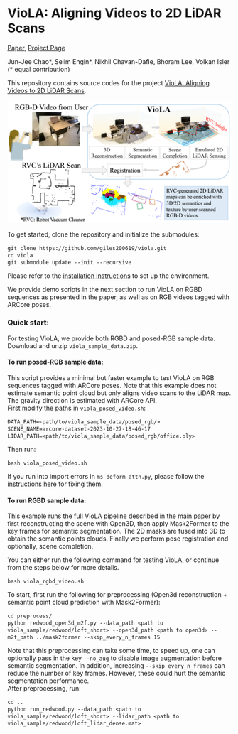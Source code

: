 # VioLA: Aligning Videos to 2D LiDAR Scans

[Paper](https://arxiv.org/abs/2311.04783), [Project Page](https://giles200619.github.io/viola/)

Jun-Jee Chao*, Selim Engin*, Nikhil Chavan-Dafle, Bhoram Lee, Volkan Isler <br>
(* equal contribution)

This repository contains source codes for the project [VioLA: Aligning Videos to 2D LiDAR Scans](https://arxiv.org/abs/2311.04783).


![viola](assets/viola_overview.png)


To get started, clone the repository and initialize the submodules:

```
git clone https://github.com/giles200619/viola.git
cd viola
git submodule update --init --recursive
```

Please refer to the [installation instructions](docs/installation.md) to set up the environment.

We provide demo scripts in the next section to run VioLA on RGBD sequences as presented in the paper, as well as on RGB videos tagged with ARCore poses.


### Quick start:
For testing VioLA, we provide both RGBD and posed-RGB sample data. Download and unzip `viola_sample_data.zip`.<br />
#### To run posed-RGB sample data: <br />
This script provides a minimal but faster example to test VioLA on RGB sequences tagged with ARCore poses. Note that this example does not estimate semantic point cloud but only aligns video scans to the LiDAR map. The gravity direction is estimated with ARCore API. <br />
First modify the paths in `viola_posed_video.sh`:<br />
```
DATA_PATH=<path/to/viola_sample_data/posed_rgb/>
SCENE_NAME=arcore-dataset-2023-10-27-18-46-17
LIDAR_PATH=<path/to/viola_sample_data/posed_rgb/office.ply>
```
Then run:<br />
```
bash viola_posed_video.sh
```
If you run into import errors in `ms_deform_attn.py`, please follow the [instructions here](docs/fix_import_errors.md) for fixing them.

#### To run RGBD sample data: <br />
This example runs the full VioLA pipeline described in the main paper by first reconstructing the scene with Open3D, then apply Mask2Former to the key frames for semantic segmentation. The 2D masks are fused into 3D to obtain the semantic points clouds. Finally we perform pose registration and optionally, scene completion.<br />

You can either run the following command for testing VioLA, or continue from the steps below for more details.
```
bash viola_rgbd_video.sh
```

To start, first run the following for preprocessing (Open3d reconstruction + semantic point cloud prediction with Mask2Former):<br />
```
cd preprocess/
python redwood_open3d_m2f.py --data_path <path to viola_sample/redwood/loft_short> --open3d_path <path to open3d> --m2f_path ../mask2former --skip_every_n_frames 15
```
Note that this preprocessing can take some time, to speed up, one can optionally pass in the key `--no_aug` to disable image augmentation before semantic segmentation. In addition, increasing `--skip_every_n_frames` can reduce the number of key frames. However, these could hurt the semantic segmentation performance.<br />
After preprocessing, run:<br />
```
cd ..
python run_redwood.py --data_path <path to viola_sample/redwood/loft_short> --lidar_path <path to viola_sample/redwood/loft_lidar_dense.mat>
```



